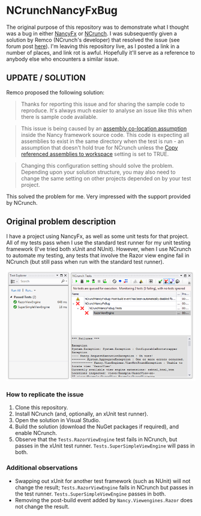 NCrunchNancyFxBug
=================

The original purpose of this repository was to demonstrate what I thought was a bug in either [NancyFx](http://nancyfx.org/) or [NCrunch](http://www.ncrunch.net/). I was subsequently given a solution by Remco (NCrunch's developer) that resolved the issue (see forum post [here](http://forum.ncrunch.net/yaf_postst1058_Unit-test--failing--in-NCrunch--but-passing-in-all-other-test-runners.aspx)). I'm leaving this repository live, as I posted a link in a number of places, and link rot is awful. Hopefully it'll serve as a reference to anybody else who encounters a similar issue.

UPDATE / SOLUTION
-----------------

Remco proposed the following solution:

> Thanks for reporting this issue and for sharing the sample code to reproduce. It's always much easier to analyse an issue like this when there is sample code available.

>This issue is being caused by an [assembly co-location assumption](http://www.ncrunch.net/documentation/considerations-and-constraints_assembly-colocation-assumptions) inside the Nancy framework source code. This code is expecting all assemblies to exist in the same directory when the test is run - an assumption that doesn't hold true for NCrunch unless the [Copy referenced assemblies to workspace](http://www.ncrunch.net/documentation/reference_project-configuration_copy-referenced-assemblies-to-workspace) setting is set to TRUE.

> Changing this configuration setting should solve the problem. Depending upon your solution structure, you may also need to change the same setting on other projects depended on by your test project.

This solved the problem for me. Very impressed with the support provided by NCrunch.

Original problem description
-------------------

I have a project using NancyFx, as well as some unit tests for that project. All of my tests pass when I use the standard test runner for my unit testing framework (I've tried both xUnit and NUnit). However, when I use NCrunch to automate my testing, any tests that involve the Razor view engine fail in NCrunch (but still pass when run with the standard test runner).

![Test Results](test-results.png?raw=true)

### How to replicate the issue

1. Clone this repository.
2. Install NCrunch (and, optionally, an xUnit test runner).
3. Open the solution in Visual Studio.
4. Build the solution (download the NuGet packages if required), and enable NCrunch.
5. Observe that the `Tests.RazorViewEngine` test fails in NCrunch, but passes in the xUnit test runner. `Tests.SuperSimpleViewEngine` will pass in both.

### Additional observations

* Swapping out xUnit for another test framework (such as NUnit) will not change the result; `Tests.RazorViewEngine` fails in NCrunch but passes in the test runner. `Tests.SuperSimpleViewEngine` passes in both.
* Removing the post-build event added by `Nancy.Viewengines.Razor` does not change the result.
